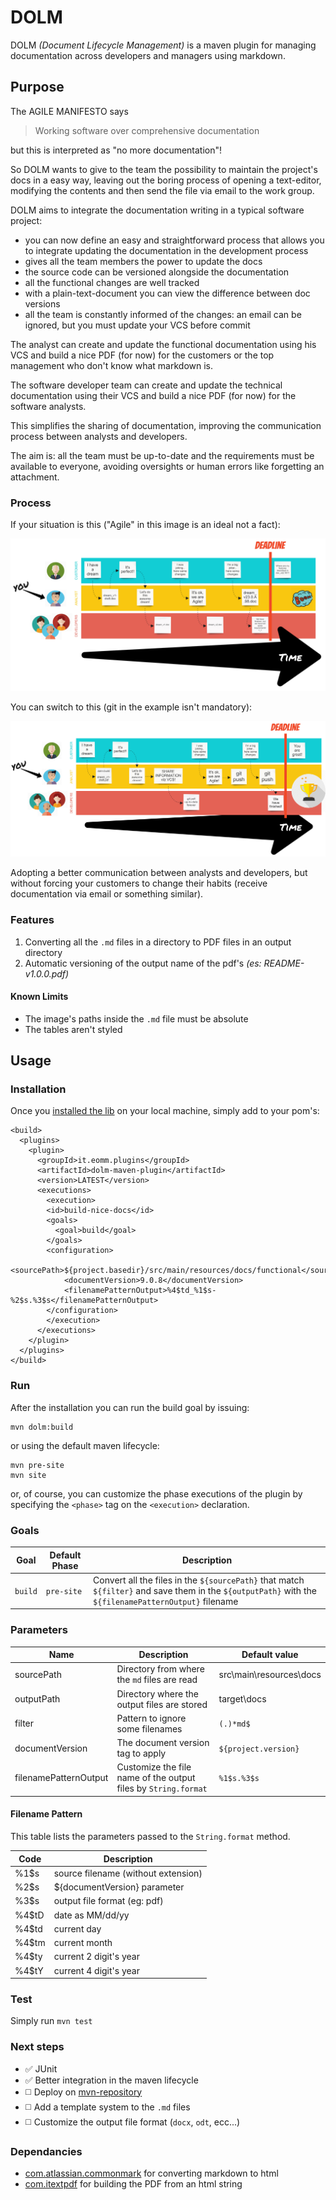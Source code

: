 # DOLM

DOLM _(Document Lifecycle Management)_ is a maven plugin for managing documentation across developers and managers using markdown.

## Purpose

The AGILE MANIFESTO says 
> Working software over comprehensive documentation

but this is interpreted as "no more documentation"!

So DOLM wants to give to the team the possibility to maintain the project's docs in a easy way, leaving out the boring process of opening a text-editor, modifying the contents and then send the file via email to the work group.

DOLM aims to integrate the documentation writing in a typical software project:
* you can now define an easy and straightforward process that allows you to integrate updating the documentation in the development process
* gives all the team members the power to update the docs
* the source code can be versioned alongside the documentation
* all the functional changes are well tracked
* with a plain-text-document you can view the difference between doc versions
* all the team is constantly informed of the changes: an email can be ignored, but you must update your VCS before commit

The analyst can create and update the functional documentation using his VCS and build a nice PDF (for now) for the customers or the top management who don't know what markdown is.

The software developer team can create and update the technical documentation using their VCS and build a nice PDF (for now) for the software analysts.

This simplifies the sharing of documentation, improving the communication process between analysts and developers.

The aim is: all the team must be up-to-date and the requirements must be available to everyone, avoiding oversights or human errors like forgetting an attachment.

### Process
If your situation is this ("Agile" in this image is an ideal not a fact):

![Before Dolm](images/before.jpg)

You can switch to this (git in the example isn't mandatory):

![After Dolm](images/after.jpg)

Adopting a better communication between analysts and developers, but without forcing your customers to change their habits (receive documentation via email or something similar).

### Features
1. Converting all the `.md` files in a directory to PDF files in an output directory
2. Automatic versioning of the output name of the pdf's _(es: README-v1.0.0.pdf)_

#### Known Limits
+ The image's paths inside the `.md` file must be absolute
+ The tables aren't styled

## Usage

### Installation
Once you [installed the lib](https://maven.apache.org/guides/mini/guide-3rd-party-jars-local.html) on your local machine, simply add to your pom's:
```
<build>
  <plugins>
    <plugin>
      <groupId>it.eomm.plugins</groupId>
      <artifactId>dolm-maven-plugin</artifactId>
      <version>LATEST</version>
      <executions>
        <execution>
        <id>build-nice-docs</id>
        <goals>
          <goal>build</goal>
        </goals>
        <configuration>
            <sourcePath>${project.basedir}/src/main/resources/docs/functional</sourcePath>
            <documentVersion>9.0.8</documentVersion>
            <filenamePatternOutput>%4$td_%1$s-%2$s.%3$s</filenamePatternOutput>
        </configuration>
        </execution>
      </executions>
    </plugin>
  </plugins>
</build>
```

### Run
After the installation you can run the build goal by issuing:
    
    mvn dolm:build
    
or using the default maven lifecycle:

    mvn pre-site
    mvn site

or, of course, you can customize the phase executions of the plugin by specifying the `<phase>` tag on the `<execution>` declaration.

### Goals
Goal | Default Phase | Description |
--- | --- | --- |
`build`|`pre-site`|Convert all the files in the `${sourcePath}` that match `${filter}` and save them in the `${outputPath}` with the `${filenamePatternOutput}` filename|


### Parameters
Name | Description | Default value
--- | --- | --- |
sourcePath | Directory from where the `md` files are read | src\main\resources\docs
outputPath | Directory where the output files are stored  | target\docs
filter | Pattern to ignore some filenames | `(.)*md$`
documentVersion|The document version tag to apply|`${project.version}`
filenamePatternOutput|Customize the file name of the output files by `String.format`|`%1$s.%3$s`

#### Filename Pattern
This table lists the parameters passed to the `String.format` method.

Code | Description
--- | --- |
%1$s | source filename (without extension)
%2$s | ${documentVersion} parameter
%3$s | output file format (eg: pdf)
%4$tD | date as MM/dd/yy
%4$td | current day
%4$tm | current month
%4$ty | current 2 digit's year
%4$tY | current 4 digit's year


### Test
Simply run `mvn test`

### Next steps
+ :white_check_mark: JUnit 
+ :white_check_mark: Better integration in the maven lifecycle
+ :white_medium_square: Deploy on [mvn-repository](http://central.sonatype.org/)
+ :white_medium_square: Add a template system to the `.md` files
+ :white_medium_square: Customize the output file format (`docx`, `odt`, ecc...)

### Dependancies
+ [com.atlassian.commonmark](https://github.com/atlassian/commonmark-java) for converting markdown to html
+ [com.itextpdf](http://itextpdf.com/) for building the PDF from an html string